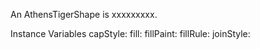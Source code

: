 An AthensTigerShape is xxxxxxxxx.Instance Variables	capStyle:		<Object>	fill:		<Object>	fillPaint:		<Object>	fillRule:		<Object>	joinStyle:		<Object>	miterLimit:		<Object>	paint:		<Object>	path:		<Object>	stroke:		<Object>	strokePaint:		<Object>	strokeWidth:		<Object>capStyle	- xxxxxfill	- xxxxxfillPaint	- xxxxxfillRule	- xxxxxjoinStyle	- xxxxxmiterLimit	- xxxxxpaint	- xxxxxpath	- xxxxxstroke	- xxxxxstrokePaint	- xxxxxstrokeWidth	- xxxxx